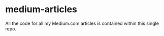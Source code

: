 # medium-articles

All the code for all my Medium.com articles is contained within this single repo.
